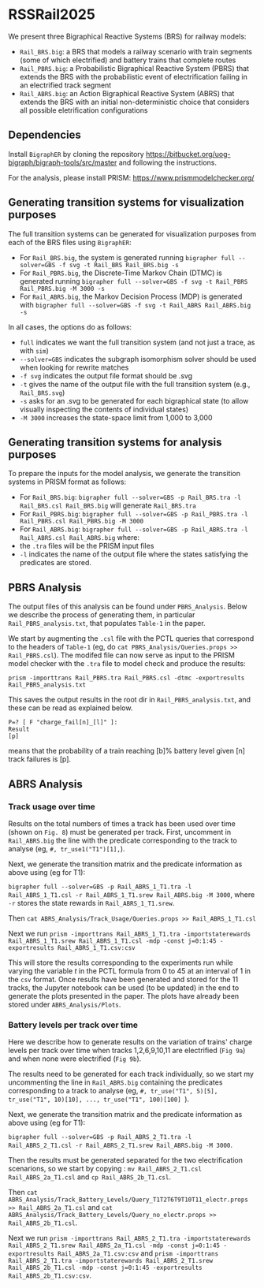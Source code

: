 # RSSRail2025

We present three Bigraphical Reactive Systems (BRS) for railway models:
- `Rail_BRS.big`: a BRS that models a railway scenario with train segments (some of which electrified) and battery trains that complete routes
- `Rail_PBRS.big`: a Probabilistic Bigraphical Reactive System (PBRS) that extends the BRS with the probabilistic event of electrification failing in an electrified track segment
- `Rail_ABRS.big`: an Action Bigraphical Reactive System (ABRS) that extends the BRS with an initial non-deterministic choice that considers all possible eletrification configurations

## Dependencies 

Install `BigraphER` by cloning the repository https://bitbucket.org/uog-bigraph/bigraph-tools/src/master and following the instructions.

For the analysis, please install PRISM: https://www.prismmodelchecker.org/

## Generating transition systems for visualization purposes

The full transition systems can be generated for visualization purposes from each of the BRS files using `BigraphER`:
- For `Rail_BRS.big`, the system is generated running `bigrapher full --solver=GBS -f svg -t Rail_BRS Rail_BRS.big -s`
- For `Rail_PBRS.big`, the Discrete-Time Markov Chain (DTMC) is generated running `bigrapher full --solver=GBS -f svg -t Rail_PBRS Rail_PBRS.big -M 3000 -s`
- For `Rail_ABRS.big`, the Markov Decision Process (MDP) is generated with `bigrapher full --solver=GBS -f svg -t Rail_ABRS Rail_ABRS.big -s`
 
In all cases, the options do as follows:
- `full` indicates we want the full transition system (and not just a trace, as with `sim`) 
- `--solver=GBS` indicates the subgraph isomorphism solver should be used when looking for rewrite matches
- `-f svg` indicates the output file format should be .svg
- `-t` gives the name of the output file with the full transition system (e.g., `Rail_BRS.svg`)
- `-s` asks for an .svg to be generated for each bigraphical state (to allow visually inspecting the contents of individual states)
- `-M 3000` increases the state-space limit from 1,000 to 3,000

## Generating transition systems for analysis purposes

To prepare the inputs for the model analysis, we generate the transition systems in PRISM format as follows:

- For `Rail_BRS.big`: `bigrapher full --solver=GBS -p Rail_BRS.tra -l Rail_BRS.csl Rail_BRS.big` will generate `Rail_BRS.tra`
- For `Rail_PBRS.big`: `bigrapher full --solver=GBS -p Rail_PBRS.tra -l Rail_PBRS.csl Rail_PBRS.big -M 3000`
- For `Rail_ABRS.big`: `bigrapher full --solver=GBS -p Rail_ABRS.tra -l Rail_ABRS.csl Rail_ABRS.big` 
where:
- the `.tra` files will be the PRISM input files
- `-l` indicates the name of the output file where the states satisfying the predicates are stored.

## PBRS Analysis

The output files of this analysis can be found under `PBRS_Analysis`. Below we describe the process of generating them, in particular `Rail_PBRS_analysis.txt`, that populates `Table-1` in the paper.

We start by augmenting the `.csl` file with the PCTL queries that correspond to the headers of `Table-1` (eg, do `cat PBRS_Analysis/Queries.props >> Rail_PBRS.csl`). The modifed file can now serve as input to the PRISM model checker with the `.tra` file to model check and produce the results:

`prism -importtrans Rail_PBRS.tra Rail_PBRS.csl -dtmc -exportresults Rail_PBRS_analysis.txt`

This saves the output results in the root dir in `Rail_PBRS_analysis.txt`, and these can be read as explained below. 
```
P=? [ F "charge_fail[n]_[l]" ]:
Result
[p]
```
means that the probability of a train reaching [b]% battery level given [n] track failures is [p].


## ABRS Analysis

### Track usage over time

Results on the total numbers of times a track has been used over time (shown on `Fig. 8`) must be generated per track. First, uncomment in `Rail_ABRS.big` the line with the predicate corresponding to the track to analyse (eg, `#, tr_use1("T1")[1],`).

Next, we generate the transition matrix and the predicate information as above using (eg for T1):

`bigrapher full --solver=GBS -p Rail_ABRS_1_T1.tra -l Rail_ABRS_1_T1.csl -r Rail_ABRS_1_T1.srew Rail_ABRS.big -M 3000`,
where `-r` stores the state rewards in `Rail_ABRS_1_T1.srew`.

Then `cat ABRS_Analysis/Track_Usage/Queries.props >> Rail_ABRS_1_T1.csl`

Next we run `prism -importtrans Rail_ABRS_1_T1.tra -importstaterewards Rail_ABRS_1_T1.srew Rail_ABRS_1_T1.csl -mdp -const j=0:1:45 -exportresults Rail_ABRS_1_T1.csv:csv`

This will store the results corresponding to the experiments run while varying the variable $t$ in the PCTL formula from $0$ to $45$ at an interval of $1$ in the `csv` format. Once results have been generated and stored for the 11 tracks, the Jupyter notebook can be used (to be updated) in the end to generate the plots presented in the paper. The plots have already been stored under `ABRS_Analysis/Plots`.

### Battery levels per track over time 

Here we describe how to generate results on the variation of trains' charge levels per track over time when tracks 1,2,6,9,10,11 are electrified (`Fig 9a`) and when none were electrified (`Fig 9b`).

The results need to be generated for each track individually, so we start my uncommenting the line in `Rail_ABRS.big` containing the predicates corresponding to a track to analyse (eg, `#, tr_use("T1", 5)[5], tr_use("T1", 10)[10], ..., tr_use("T1", 100)[100] `).

Next, we generate the transition matrix and the predicate information as above using (eg for T1):

`bigrapher full --solver=GBS -p Rail_ABRS_2_T1.tra -l Rail_ABRS_2_T1.csl -r Rail_ABRS_2_T1.srew Rail_ABRS.big -M 3000`.

Then the results must be generated separated for the two electrification scenarions, so we start by copying :
`mv Rail_ABRS_2_T1.csl Rail_ABRS_2a_T1.csl` and `cp Rail_ABRS_2b_T1.csl`.

Then `cat ABRS_Analysis/Track_Battery_Levels/Query_T1T2T6T9T10T11_electr.props >> Rail_ABRS_2a_T1.csl`
and `cat ABRS_Analysis/Track_Battery_Levels/Query_no_electr.props >> Rail_ABRS_2b_T1.csl`.

Next we run `prism -importtrans Rail_ABRS_2_T1.tra -importstaterewards Rail_ABRS_2_T1.srew Rail_ABRS_2a_T1.csl -mdp -const j=0:1:45 -exportresults Rail_ABRS_2a_T1.csv:csv`
and `prism -importtrans Rail_ABRS_2_T1.tra -importstaterewards Rail_ABRS_2_T1.srew Rail_ABRS_2b_T1.csl -mdp -const j=0:1:45 -exportresults Rail_ABRS_2b_T1.csv:csv`.